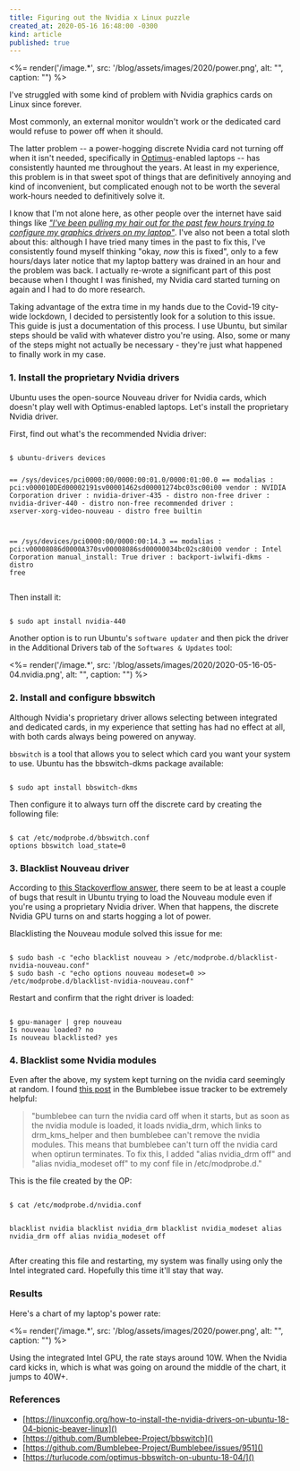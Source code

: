 ```yaml
---
title: Figuring out the Nvidia x Linux puzzle
created_at: 2020-05-16 16:48:00 -0300
kind: article
published: true
---
```


<%= render('/image.*', src: '/blog/assets/images/2020/power.png', alt: "", caption: "") %>

I've struggled with some kind of problem with Nvidia graphics cards on Linux since forever.

Most commonly, an external monitor wouldn't work or the dedicated card would refuse to power off when it should.

The latter problem -- a power-hogging discrete Nvidia card not turning off when it isn't needed, specifically in [Optimus](https://www.wikiwand.com/en/Nvidia_Optimus)-enabled laptops -- has consistently haunted me throughout the years. At least in my experience, this problem is in that sweet spot of things that are definitively annoying and kind of inconvenient, but complicated enough not to be worth the several work-hours needed to definitively solve it.

<!-- more -->

I know that I'm not alone here, as other people over the internet have said things like _["I've been pulling my hair out for the past few hours trying to configure my graphics drivers on my laptop"](https://forum.manjaro.org/t/solved-bumblebee-issues-with-bbswitch/70137)_. I've also not been a total sloth about this: although I have tried many times in the past to fix this, I've consistently found myself thinking "okay, _now_ this is fixed", only to a few hours/days later notice that my laptop battery was drained in an hour and the problem was back. I actually re-wrote a significant part of this post because when I thought I was finished, my Nvidia card started turning on again and I had to do more research.

Taking advantage of the extra time in my hands due to the Covid-19 city-wide lockdown, I decided to persistently look for a solution to this issue. This guide is just a documentation of this process. I use Ubuntu, but similar steps should be valid with whatever distro you're using. Also, some or many of the steps might not actually be necessary - they're just what happened to finally work in my case.

### 1. Install the proprietary Nvidia drivers

Ubuntu uses the open-source Nouveau driver for Nvidia cards, which doesn't play well with Optimus-enabled laptops. Let's install the proprietary Nvidia driver.

First, find out what's the recommended Nvidia driver:

<div class="highlight"><pre><code class="language-bash">
$ ubuntu-drivers devices

== /sys/devices/pci0000:00/0000:00:01.0/0000:01:00.0 ==
modalias : pci:v000010DEd00002191sv00001462sd00001274bc03sc00i00
vendor   : NVIDIA Corporation
driver   : nvidia-driver-435 - distro non-free
driver   : nvidia-driver-440 - distro non-free recommended
driver   : xserver-xorg-video-nouveau - distro free builtin

== /sys/devices/pci0000:00/0000:00:14.3 ==
modalias : pci:v00008086d0000A370sv00008086sd00000034bc02sc80i00
vendor   : Intel Corporation
manual_install: True
driver   : backport-iwlwifi-dkms - distro free
</code></pre></div>

Then install it:

<div class="highlight"><pre><code class="language-bash">
$ sudo apt install nvidia-440
</code></pre></div>

Another option is to run Ubuntu's `software updater` and then pick the driver in the Additional Drivers tab of the `Softwares & Updates` tool:

<%= render('/image.*', src: '/blog/assets/images/2020/2020-05-16-05-04.nvidia.png', alt: "", caption: "") %>

### 2. Install and configure bbswitch

Although Nvidia's proprietary driver allows selecting between integrated and dedicated cards, in my experience that setting has had no effect at all, with both cards always being powered on anyway.

`bbswitch` is a tool that allows you to select which card you want your system to use. Ubuntu has the bbswitch-dkms package available:

<div class="highlight"><pre><code class="language-bash">
$ sudo apt install bbswitch-dkms
</code></pre></div>

Then configure it to always turn off the discrete card by creating the following file:

<div class="highlight"><pre><code class="language-bash">
$ cat /etc/modprobe.d/bbswitch.conf
options bbswitch load_state=0
</code></pre></div>

### 3. Blacklist Nouveau driver

According to [this Stackoverflow answer](https://askubuntu.com/a/1044095/463850), there seem to be at least a couple of bugs that result in Ubuntu trying to load the Nouveau module even if you're using a proprietary Nvidia driver. When that happens, the discrete Nvidia GPU turns on and starts hogging a lot of power.

Blacklisting the Nouveau module solved this issue for me:

<div class="highlight"><pre><code class="language-bash">
$ sudo bash -c "echo blacklist nouveau > /etc/modprobe.d/blacklist-nvidia-nouveau.conf"
$ sudo bash -c "echo options nouveau modeset=0 >> /etc/modprobe.d/blacklist-nvidia-nouveau.conf"
</code></pre></div>

Restart and confirm that the right driver is loaded:

<div class="highlight"><pre><code class="language-bash">
$ gpu-manager | grep nouveau
Is nouveau loaded? no
Is nouveau blacklisted? yes
</code></pre></div>

### 4. Blacklist some Nvidia modules

Even after the above, my system kept turning on the nvidia card seemingly at random. I found [this post](https://github.com/Bumblebee-Project/Bumblebee/issues/951) in the Bumblebee issue tracker to be extremely helpful:

>"bumblebee can turn the nvidia card off when it starts, but as soon as the nvidia module is loaded, it loads nvidia_drm, which links to drm_kms_helper and then bumblebee can't remove the nvidia modules. This means that bumblebee can't turn off the nvidia card when optirun terminates. To fix this, I added "alias nvidia_drm off" and "alias nvidia_modeset off" to my conf file in /etc/modprobe.d."

This is the file created by the OP:

<div class="highlight"><pre><code class="language-bash">
$ cat /etc/modprobe.d/nvidia.conf

blacklist nvidia
blacklist nvidia_drm
blacklist nvidia_modeset
alias nvidia_drm off
alias nvidia_modeset off
</code></pre></div>

After creating this file and restarting, my system was finally using only the Intel integrated card. Hopefully this time it'll stay that way.

### Results

Here's a chart of my laptop's power rate:

<%= render('/image.*', src: '/blog/assets/images/2020/power.png', alt: "", caption: "") %>

Using the integrated Intel GPU, the rate stays around 10W. When the Nvidia card kicks in, which is what was going on around the middle of the chart, it jumps to 40W+.

### References

* [https://linuxconfig.org/how-to-install-the-nvidia-drivers-on-ubuntu-18-04-bionic-beaver-linux]()
* [https://github.com/Bumblebee-Project/bbswitch]()
* [https://github.com/Bumblebee-Project/Bumblebee/issues/951]()
* [https://turlucode.com/optimus-bbswitch-on-ubuntu-18-04/]()
